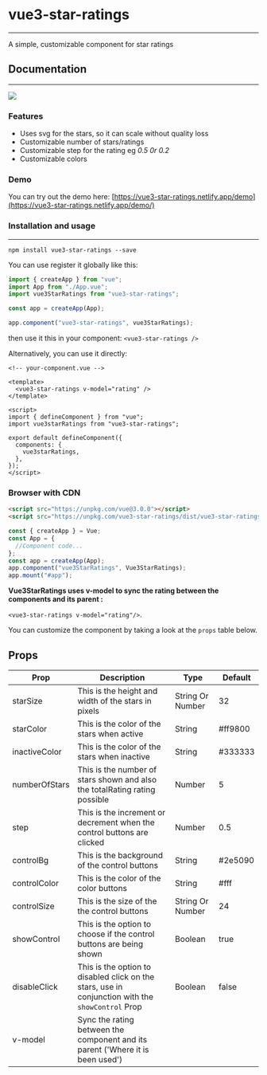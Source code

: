 # vue3-star-ratings

---

A simple, customizable component for star ratings

## Documentation

---

![](https://res.cloudinary.com/abeydev/image/upload/v1625737162/npm-packages/ezgif.com-gif-maker_2_wt9pw0.gif)

### Features

- Uses svg for the stars, so it can scale without quality loss
- Customizable number of stars/ratings
- Customizable step for the rating eg _0.5 0r 0.2_
- Customizable colors

### Demo

You can try out the demo here: [https://vue3-star-ratings.netlify.app/demo](https://vue3-star-ratings.netlify.app/demo/)

### Installation and usage

---

```
npm install vue3-star-ratings --save
```

You can use register it globally like this:

```javascript
import { createApp } from "vue";
import App from "./App.vue";
import vue3StarRatings from "vue3-star-ratings";

const app = createApp(App);

app.component("vue3-star-ratings", vue3StarRatings);
```

then use it this in your component:
`<vue3-star-ratings />`

Alternatively, you can use it directly:

```vue
<!-- your-component.vue -->

<template>
  <vue3-star-ratings v-model="rating" />
</template>

<script>
import { defineComponent } from "vue";
import vue3starRatings from "vue3-star-ratings";

export default defineComponent({
  components: {
    vue3starRatings,
  },
});
</script>
```

### Browser with CDN

```html
<script src="https://unpkg.com/vue@3.0.0"></script>
<script src="https://unpkg.com/vue3-star-ratings/dist/vue3-star-ratings.min.js"></script>
```

```javascript
const { createApp } = Vue;
const App = {
  //Component code...
};
const app = createApp(App);
app.component("vue3StarRatings", Vue3StarRatings);
app.mount("#app");
```

**Vue3StarRatings uses v-model to sync the rating between the components and its parent :**

`<vue3-star-ratings v-model="rating"/>`.

You can customize the component by taking a look at the `props` table below.

## Props

| Prop          | Description                                                                                       | Type             | Default |
| ------------- | ------------------------------------------------------------------------------------------------- | ---------------- | ------- |
| starSize      | This is the height and width of the stars in pixels                                               | String Or Number | 32      |
| starColor     | This is the color of the stars when active                                                        | String           | #ff9800 |
| inactiveColor | This is the color of the stars when inactive                                                      | String           | #333333 |
| numberOfStars | This is the number of stars shown and also the totalRating rating possible                        | Number           | 5       |
| step          | This is the increment or decrement when the control buttons are clicked                           | Number           | 0.5     |
| controlBg     | This is the background of the control buttons                                                     | String           | #2e5090 |
| controlColor  | This is the color of the color buttons                                                            | String           | #fff    |
| controlSize   | This is the size of the the control buttons                                                       | String Or Number | 24      |
| showControl   | This is the option to choose if the control buttons are being shown                               | Boolean          | true    |
| disableClick  | This is the option to disabled click on the stars, use in conjunction with the `showControl` Prop | Boolean          | false   |
| v-model       | Sync the rating between the component and its parent ('Where it is been used')                    |
